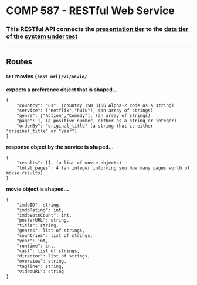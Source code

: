 # COMP 587 - RESTful Web Service
### This RESTful API connects the [presentation tier](https://github.com/chizuo/COMP587-Project-App) to the [data tier](#) of the [system under test](https://github.com/chizuo/COMP587-Project)

---
## Routes
#### `GET` movies `{host url}/v1/movie/`

**expects a preference object that is shaped...**
```
{
    "country": "us", (country ISO 3166 Alpha-2 code as a string)
    "service": ["netflix","hulu"], (an array of strings)
    "genre": ["Action","Comedy"], (an array of strings)
    "page": 1, (a positive number, either as a string or integer)
    "orderBy": "original_title" (a string that is either "original_title" or "year")
}
```
**response object by the service is shaped...**
```
{
    "results": [], (a list of movie objects)
    "total_pages": 4 (an integer informing you how many pages worth of movie results)
}
```
**movie object is shaped...**
```
{
    "imdbID": string,
    "imdbRating": int,
    "imdbVoteCount": int,
    "posterURL": string,
    "title": string,
    "genres": list of strings,
    "countries": list of strings,
    "year": int,
    "runtime": int,
    "cast": list of strings,
    "director": list of strings,
    "overview": string,
    "tagline": string,
    "videoURL": string
}
```


